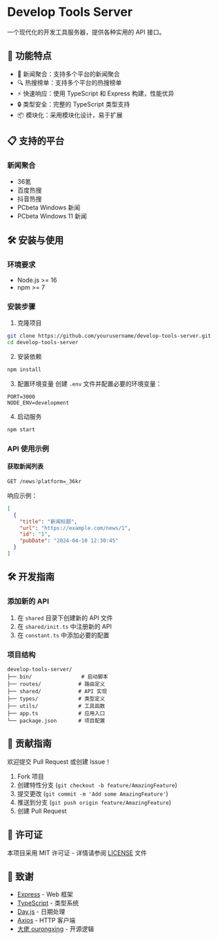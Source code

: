 # Develop Tools Server

一个现代化的开发工具服务器，提供各种实用的 API 接口。

## 🚀 功能特点

- 📰 新闻聚合：支持多个平台的新闻聚合
- 🔍 热搜榜单：支持多个平台的热搜榜单
- ⚡ 快速响应：使用 TypeScript 和 Express 构建，性能优异
- 🔒 类型安全：完整的 TypeScript 类型支持
- 📦 模块化：采用模块化设计，易于扩展

## 📋 支持的平台

### 新闻聚合
- 36氪
- 百度热搜
- 抖音热搜
- PCbeta Windows 新闻
- PCbeta Windows 11 新闻

## 🛠️ 安装与使用

### 环境要求
- Node.js >= 16
- npm >= 7

### 安装步骤

1. 克隆项目
```bash
git clone https://github.com/yourusername/develop-tools-server.git
cd develop-tools-server
```

2. 安装依赖
```bash
npm install
```

3. 配置环境变量
创建 `.env` 文件并配置必要的环境变量：
```env
PORT=3000
NODE_ENV=development
```

4. 启动服务
```bash
npm start
```

### API 使用示例

#### 获取新闻列表
```bash
GET /news?platform=_36kr
```

响应示例：
```json
[
  {
    "title": "新闻标题",
    "url": "https://example.com/news/1",
    "id": "1",
    "pubDate": "2024-04-10 12:30:45"
  }
]
```

## 🛠️ 开发指南

### 添加新的 API

1. 在 `shared` 目录下创建新的 API 文件
2. 在 `shared/init.ts` 中注册新的 API
3. 在 `constant.ts` 中添加必要的配置

### 项目结构
```
develop-tools-server/
├── bin/                # 启动脚本
├── routes/            # 路由定义
├── shared/            # API 实现
├── types/             # 类型定义
├── utils/             # 工具函数
├── app.ts             # 应用入口
└── package.json       # 项目配置
```

## 📝 贡献指南

欢迎提交 Pull Request 或创建 Issue！

1. Fork 项目
2. 创建特性分支 (`git checkout -b feature/AmazingFeature`)
3. 提交更改 (`git commit -m 'Add some AmazingFeature'`)
4. 推送到分支 (`git push origin feature/AmazingFeature`)
5. 创建 Pull Request

## 📄 许可证

本项目采用 MIT 许可证 - 详情请参阅 [LICENSE](LICENSE) 文件

## 🙏 致谢

- [Express](https://expressjs.com/) - Web 框架
- [TypeScript](https://www.typescriptlang.org/) - 类型系统
- [Day.js](https://day.js.org/) - 日期处理
- [Axios](https://axios-http.com/) - HTTP 客户端 
- [大佬 ourongxing](https://github.com/ourongxing/) - 开源逻辑
